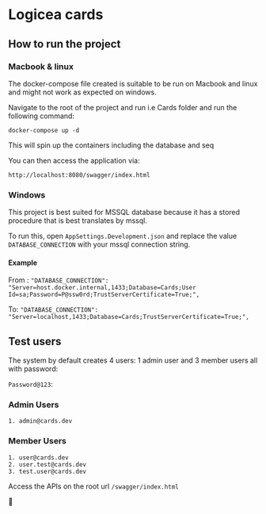 # Logicea cards

## How to run the project

### Macbook & linux
The docker-compose file created is suitable to be run on Macbook and linux and might not work as expected on windows.

Navigate to the root of the project and run i.e Cards folder and run the following command:

```docker-compose up -d```

This will spin up the containers including the database and seq

You can then access the application via:

```http://localhost:8080/swagger/index.html```

### Windows

This project is best suited for MSSQL database because it has a stored procedure that is best translates by mssql.

To run this, open ```AppSettings.Development.json``` and replace the value ``DATABASE_CONNECTION`` with your mssql connection string.

#### Example
From : 
```"DATABASE_CONNECTION": "Server=host.docker.internal,1433;Database=Cards;User Id=sa;Password=P@ssw0rd;TrustServerCertificate=True;",```

To:
```"DATABASE_CONNECTION": "Server=localhost,1433;Database=Cards;TrustServerCertificate=True;",```

## Test users

The system by default creates 4 users: 1 admin user and 3 member users all with password:

```Password@123```:


### Admin Users

```
1. admin@cards.dev
```

### Member Users

```
1. user@cards.dev
2. user.test@cards.dev
3. test.user@cards.dev
```

Access the APIs on the root url ```/swagger/index.html```

🥂